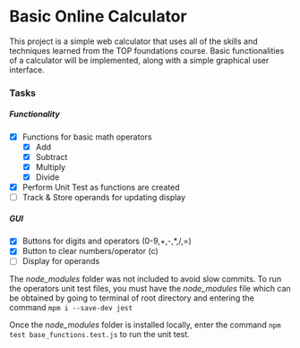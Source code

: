 # Basic Online Calculator
This project is a simple web calculator that uses all of the skills and techniques learned from the TOP foundations course. Basic functionalities of a calculator will be implemented, along with a simple graphical user interface.

### Tasks
##### Functionality
- [x] Functions for basic math operators
  - [x] Add
  - [x] Subtract
  - [x] Multiply
  - [x] Divide
- [x] Perform Unit Test as functions are created
- [ ] Track & Store operands for updating display
  
##### GUI
- [x] Buttons for digits and operators (0-9,+,-,*,/,=)
- [x] Button to clear numbers/operator (c)
- [ ] Display for operands

The *node_modules* folder was not included to avoid slow commits. To run the operators unit test files, you must have the *node_modules* file which can be obtained by going to terminal of root directory and entering the command
```mpm i --save-dev jest```

Once the *node_modules* folder is installed locally, enter the command ```npm test base_functions.test.js``` to run the unit test.

